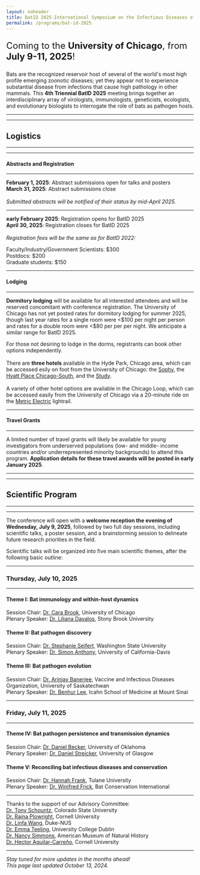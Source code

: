 ```yaml
---
layout: noheader
title: BatID 2025-International Symposium on the Infectious Diseases of Bats
permalink: /programs/bat-id-2025
---
```



<div class="bs-callout bs-callout-info">
<font size="5">  
<p>Coming to the <strong>University of Chicago</strong>, from <strong>July 9-11, 2025</strong>!</p>
</font>
</div>

Bats are the recognized reservoir host of several of the world's most high profile emerging zoonotic diseases; yet they appear not to experience substantial disease from infections that cause high pathology in other mammals. This <strong>4th Triennial BatID 2025</strong> meeting brings together an interdisciplinary array of virologists, immunologists, geneticists, ecologists, and evolutionary biologists to interrogate the role of bats as pathogen hosts.

<hr>
<hr>

<h2>Logistics</h2>
<hr>
<hr>
<h4>Abstracts and Registration</h4>
<hr>
<strong>February 1, 2025</strong>: Abstract submissions open for talks and posters <br>
<strong>March 31, 2025</strong>: Abstract submissions close  <br>
<br>
<em> Submitted abstracts will be notified of their status by mid-April 2025. </em> 

<hr>
<strong>early February 2025</strong>: Registration opens for BatID 2025<br>
<strong>April 30, 2025</strong>: Registration closes for BatID 2025 <br>
<br>
<em>Registration fees will be the same as for BatID 2022:</em> <br>
 
Faculty/Industry/Government Scientists: $300  <br>
Postdocs: $200 <br>
Graduate students: $150 <br>
<hr>
<h4>Lodging</h4>
<hr>
<strong>Dormitory lodging</strong> will be available for all interested attendees and will be reserved concomitant with conference registration. The University of Chicago has not yet posted rates for dormitory lodging for summer 2025, though last year rates for a single room were <$100 per night per person and rates for a double room were <$80 per per per night. We anticipate a similar range for BatID 2025. 
<br>

For those not desiring to lodge in the dorms, registrants can book other options independently. 
<br>
<br>
There are <strong>three hotels</strong> available in the Hyde Park, Chicago area, which can be accessed esily on foot from the University of Chicago: the <a href="https://sophyhotel.com/">Sophy</a>, the <a href="https://www.hyatt.com/hyatt-place/en-US/chizu-hyatt-place-chicago-south-university-medical-center">Hyatt Place Chicago-South</a>, and the <a href="https://www.thestudyatuniversityofchicago.com">Study</a>.
<br>
<br>
A variety of other hotel options are available in the Chicago Loop, which can be accessed easily from the University of Chicago via a 20-minute ride on the <a href="https://ridertools.metrarail.com">Metric Electric</a> lightrail.
<hr>

<h4>Travel Grants</h4>
<hr>
A limited number of travel grants will likely be available for young investigators from underserved populations (low- and middle- income countries and/or underrepresented minority backgrounds) to attend this program. <strong>Application details for these travel awards will be posted in early January 2025</strong>. 

<hr>
<hr>

<h2>Scientific Program</h2>
<hr>
<hr>

The conference will open with a <strong>welcome reception the evening of Wednesday, July 9, 2025</strong>, followed by two full day sessions, including scientific talks, a poster session, and a brainstorming session to delineate future research priorities in the field. 

Scientific talks will be organized into five main scientific themes, after the following basic outline:
<br>
<hr>
<h3>Thursday, July 10, 2025</h3>
<hr>
<h4>Theme I: Bat immunology and within-host dynamics</h4>

Session Chair: <a href="https://brooklab.org">Dr. Cara Brook</a>, University of Chicago <br>
Plenary Speaker: <a href="https://lmdavalos.github.io">Dr. Liliana Davalos</a>, Stony Brook University

<h4>Theme II: Bat pathogen discovery</h4>


Session Chair: <a href="https://labs.wsu.edu/mezap/">Dr. Stephanie Seifert</a>, Washington State University <br>
Plenary Speaker:  <a href="https://anthonylab.vetmed.ucdavis.edu">Dr. Simon Anthony</a>, University of California-Davis

<h4>Theme III: Bat pathogen evolution</h4>

Session Chair:  <a href="https://banerjeelab.ca">Dr. Arinjay Banerjee</a>, Vaccine and Infectious Diseases Organization, University of Saskatechwan <br>
Plenary Speaker: <a href="https://leelabvirus.host/about">Dr. Benhur Lee</a>, Icahn School of Medicine at Mount Sinai
<hr>
<h3>Friday, July 11, 2025</h3>
<hr>

<h4>Theme IV: Bat pathogen persistence and transmission dynamics</h4>

Session Chair: <a href="http://beckerlab.weebly.com">Dr. Daniel Becker</a>, University of Oklahoma <br>
Plenary Speaker: <a href="https://streickerlab.com">Dr. Daniel Streicker</a>, University of Glasgow

<h4>Theme V: Reconciling bat infectious diseases and conservation</h4>

Session Chair: <a href="https://www.hkfrank.com">Dr. Hannah Frank</a>, Tulane University <br>
Plenary Speaker: <a href="https://frick.eeb.ucsc.edu">Dr. Winifred Frick</a>, Bat Conservation International


<hr>

Thanks to the support of our Advisory Committee:<br>
<a href="https://labs.vetmedbiosci.colostate.edu/schountz/">Dr. Tony Schountz</a>, Colorado State University<br>
<a href="http://plowrightlab.org">Dr. Raina Plowright</a>, Cornell University<br>
<a href="https://frick.eeb.ucsc.edu">Dr. Linfa Wang</a>, Duke-NUS<br>
<a href="https://people.ucd.ie/emma.teeling">Dr. Emma Teeling</a>, University College Dublin<br>
<a href="https://www.amnh.org/research/staff-directory/nancy-b-simmons">Dr. Nancy Simmons</a>, American Museum of Natural History<br>
<a href="https://sites.google.com/view/aguilarlab/home">Dr. Hector Aguilar-Carreño</a>, Cornell University<br>
<hr>

<div class="bs-callout bs-callout-info">
<p><em>Stay tuned for more updates in the months ahead!<br>
This page last updated October 13, 2024.</em></p>
</div>
